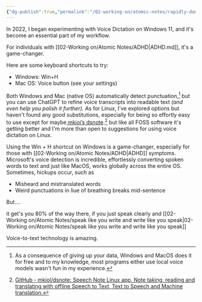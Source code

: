 ```yaml
---
{"dg-publish":true,"permalink":"/02-working-on/atomic-notes/rapidly-dumping-info-with-voice-to-text-and-ai-editing-to-make-notes-fast/","title":"Rapidly dumping info with Voice-to-text and AI-editing to make notes fast","tags":["type/atomic-note"],"noteIcon":"","created":"Saturday, June 24th 2023, 5:42:09 am","updated":"2024-01-03T01:11:21.485+01:00"}
---
```



In 2022, I began experimenting with Voice Dictation on Windows 11, and it's become an essential part of my workflow.

For individuals with [[02-Working on/Atomic Notes/ADHD\|ADHD.md]], it's a game-changer.

Here are some keyboard shortcuts to try:
- Windows: Win+H
- Mac OS: Voice button (see your settings)

 Both Windows and Mac (native OS) automatically detect punctuation,[^1] but you can use ChatGPT to refine voice transcripts into readable text *(and even help you polish it further).* As for Linux, I've explored options but haven't found any good substitutions, especially for being so effortly easy to use except for maybe[ mkioi’s dsnote]([^3]https://github.com/mkiol/dsnote).[^2] but like all FOSS software it's getting better and I'm more than open to suggestions for using voice dictation on Linux.

Using the Win + H shortcut on Windows is a game-changer, especially for those with [[02-Working on/Atomic Notes/ADHD\|ADHD]] symptoms. Microsoft's voice detection is incredible, effortlessly converting spoken words to text and just like MacOS, works globally across the entire OS. Sometimes, hickups occur, such as
* Misheard and mistranslated words
* Weird punctuations in liue of breathing breaks mid-sentence

But….

it get's you 80% of the way there, if you just speak clearly and [[02-Working on/Atomic Notes/speak like you write and write like you speak\|02-Working on/Atomic Notes/speak like you write and write like you speak]]

Voice-to-text technology is amazing.

[^1]:  As a consequence of giving up your data, Windows and MacOS does it for free and to my knowledge, most programs either use local voice models wasn't fun in my experience.
[^2]: [GitHub - mkiol/dsnote: Speech Note Linux app. Note taking, reading and translating with offline Speech to Text, Text to Speech and Machine translation.](https://github.com/mkiol/dsnote)